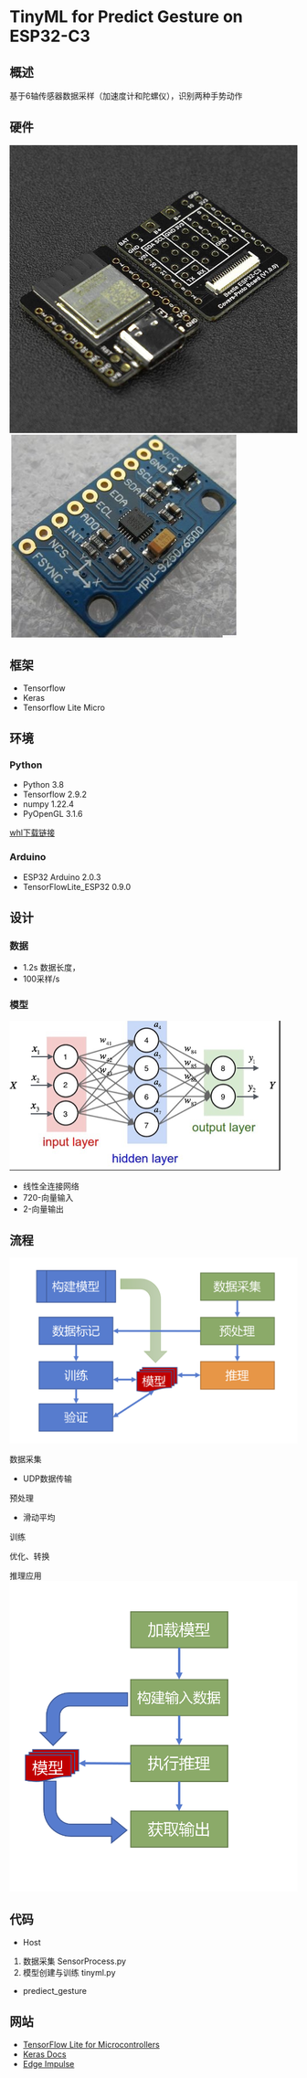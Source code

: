 # TinyML for Predict Gesture  on ESP32-C3

## 概述

基于6轴传感器数据采样（加速度计和陀螺仪），识别两种手势动作

## 硬件

![image](Images/beetle.jpg)
![image](Images/mu9250.jpg)

## 框架

- Tensorflow
- Keras
- Tensorflow Lite Micro

## 环境

### Python

- Python 3.8
- Tensorflow 2.9.2
- numpy 1.22.4
- PyOpenGL 3.1.6

[whl下载链接](https://www.lfd.uci.edu/~gohlke/pythonlibs/)

### Arduino

- ESP32 Arduino 2.0.3
- TensorFlowLite_ESP32 0.9.0

## 设计

### 数据

- 1.2s 数据长度，
- 100采样/s

### 模型

![image](Images/network.png)

- 线性全连接网络
- 720-向量输入
- 2-向量输出

## 流程

![image](Images/process.png)

数据采集

- UDP数据传输

预处理

- 滑动平均

训练

优化、转换

推理应用
![image](Images/inference.png)

## 代码

- Host

1. 数据采集 SensorProcess.py
1. 模型创建与训练 tinyml.py

- prediect_gesture

## 网站

- [TensorFlow Lite for Microcontrollers](https://tensorflow.google.cn/lite/microcontrollers/overview)
- [Keras Docs](https://keras.io/api/)
- [Edge Impulse](https://www.edgeimpulse.com/)
